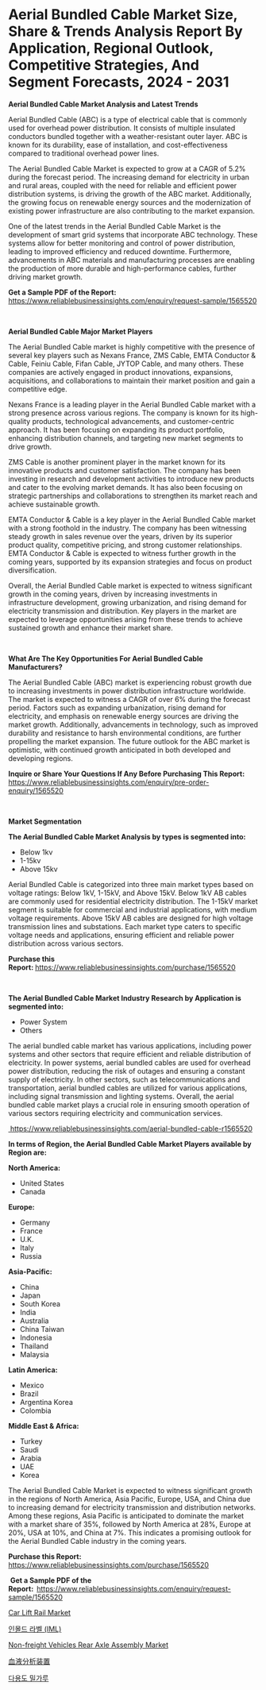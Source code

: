<p><h1>Aerial Bundled Cable Market Size, Share & Trends Analysis Report By Application, Regional Outlook, Competitive Strategies, And Segment Forecasts, 2024 - 2031</h1></p><p><strong>Aerial Bundled Cable Market Analysis and Latest Trends</strong></p>
<p><p>Aerial Bundled Cable (ABC) is a type of electrical cable that is commonly used for overhead power distribution. It consists of multiple insulated conductors bundled together with a weather-resistant outer layer. ABC is known for its durability, ease of installation, and cost-effectiveness compared to traditional overhead power lines.</p><p>The Aerial Bundled Cable Market is expected to grow at a CAGR of 5.2% during the forecast period. The increasing demand for electricity in urban and rural areas, coupled with the need for reliable and efficient power distribution systems, is driving the growth of the ABC market. Additionally, the growing focus on renewable energy sources and the modernization of existing power infrastructure are also contributing to the market expansion.</p><p>One of the latest trends in the Aerial Bundled Cable Market is the development of smart grid systems that incorporate ABC technology. These systems allow for better monitoring and control of power distribution, leading to improved efficiency and reduced downtime. Furthermore, advancements in ABC materials and manufacturing processes are enabling the production of more durable and high-performance cables, further driving market growth.</p></p>
<p><strong>Get a Sample PDF of the Report:&nbsp;</strong> <a href="https://www.reliablebusinessinsights.com/enquiry/request-sample/1565520">https://www.reliablebusinessinsights.com/enquiry/request-sample/1565520</a></p>
<p>&nbsp;</p>
<p><strong>Aerial Bundled Cable Major Market Players</strong></p>
<p><p>The Aerial Bundled Cable market is highly competitive with the presence of several key players such as Nexans France, ZMS Cable, EMTA Conductor & Cable, Feiniu Cable, Fifan Cable, JYTOP Cable, and many others. These companies are actively engaged in product innovations, expansions, acquisitions, and collaborations to maintain their market position and gain a competitive edge.</p><p>Nexans France is a leading player in the Aerial Bundled Cable market with a strong presence across various regions. The company is known for its high-quality products, technological advancements, and customer-centric approach. It has been focusing on expanding its product portfolio, enhancing distribution channels, and targeting new market segments to drive growth.</p><p>ZMS Cable is another prominent player in the market known for its innovative products and customer satisfaction. The company has been investing in research and development activities to introduce new products and cater to the evolving market demands. It has also been focusing on strategic partnerships and collaborations to strengthen its market reach and achieve sustainable growth.</p><p>EMTA Conductor & Cable is a key player in the Aerial Bundled Cable market with a strong foothold in the industry. The company has been witnessing steady growth in sales revenue over the years, driven by its superior product quality, competitive pricing, and strong customer relationships. EMTA Conductor & Cable is expected to witness further growth in the coming years, supported by its expansion strategies and focus on product diversification.</p><p>Overall, the Aerial Bundled Cable market is expected to witness significant growth in the coming years, driven by increasing investments in infrastructure development, growing urbanization, and rising demand for electricity transmission and distribution. Key players in the market are expected to leverage opportunities arising from these trends to achieve sustained growth and enhance their market share.</p></p>
<p>&nbsp;</p>
<p><strong>What Are The Key Opportunities For Aerial Bundled Cable Manufacturers?</strong></p>
<p><p>The Aerial Bundled Cable (ABC) market is experiencing robust growth due to increasing investments in power distribution infrastructure worldwide. The market is expected to witness a CAGR of over 6% during the forecast period. Factors such as expanding urbanization, rising demand for electricity, and emphasis on renewable energy sources are driving the market growth. Additionally, advancements in technology, such as improved durability and resistance to harsh environmental conditions, are further propelling the market expansion. The future outlook for the ABC market is optimistic, with continued growth anticipated in both developed and developing regions.</p></p>
<p><strong>Inquire or Share Your Questions If Any Before Purchasing This Report:</strong> <a href="https://www.reliablebusinessinsights.com/enquiry/pre-order-enquiry/1565520">https://www.reliablebusinessinsights.com/enquiry/pre-order-enquiry/1565520</a></p>
<p>&nbsp;</p>
<p><strong>Market Segmentation</strong></p>
<p><strong>The Aerial Bundled Cable Market Analysis by types is segmented into:</strong></p>
<p><ul><li>Below 1kv</li><li>1-15kv</li><li>Above 15kv</li></ul></p>
<p><p>Aerial Bundled Cable is categorized into three main market types based on voltage ratings: Below 1kV, 1-15kV, and Above 15kV. Below 1kV AB cables are commonly used for residential electricity distribution. The 1-15kV market segment is suitable for commercial and industrial applications, with medium voltage requirements. Above 15kV AB cables are designed for high voltage transmission lines and substations. Each market type caters to specific voltage needs and applications, ensuring efficient and reliable power distribution across various sectors.</p></p>
<p><strong>Purchase this Report:&nbsp;</strong><a href="https://www.reliablebusinessinsights.com/purchase/1565520">https://www.reliablebusinessinsights.com/purchase/1565520</a></p>
<p>&nbsp;</p>
<p><strong>The Aerial Bundled Cable Market Industry Research by Application is segmented into:</strong></p>
<p><ul><li>Power System</li><li>Others</li></ul></p>
<p><p>The aerial bundled cable market has various applications, including power systems and other sectors that require efficient and reliable distribution of electricity. In power systems, aerial bundled cables are used for overhead power distribution, reducing the risk of outages and ensuring a constant supply of electricity. In other sectors, such as telecommunications and transportation, aerial bundled cables are utilized for various applications, including signal transmission and lighting systems. Overall, the aerial bundled cable market plays a crucial role in ensuring smooth operation of various sectors requiring electricity and communication services.</p></p>
<p><a href="https://www.reliablebusinessinsights.com/aerial-bundled-cable-r1565520">&nbsp;https://www.reliablebusinessinsights.com/aerial-bundled-cable-r1565520</a></p>
<p><strong>In terms of Region, the Aerial Bundled Cable Market Players available by Region are:</strong></p>
<p>
    <p> <strong> North America: </strong>
        <ul>
            <li>United States</li>
            <li>Canada</li>
        </ul>
        </p> 
    <p> <strong> Europe: </strong>
        <ul>
            <li>Germany</li>
            <li>France</li>
            <li>U.K.</li>
            <li>Italy</li>
            <li>Russia</li>
        </ul>
        </p> 
    <p> <strong> Asia-Pacific: </strong>
        <ul>
            <li>China</li>
            <li>Japan</li>
            <li>South Korea</li>
            <li>India</li>
            <li>Australia</li>
            <li>China Taiwan</li>
            <li>Indonesia</li>
            <li>Thailand</li>
            <li>Malaysia</li>
        </ul>
        </p> 
    <p> <strong> Latin America: </strong>
        <ul>
            <li>Mexico</li>
            <li>Brazil</li>
            <li>Argentina Korea</li>
            <li>Colombia</li>
        </ul>
        </p> 
    <p> <strong> Middle East & Africa: </strong>
        <ul>
            <li>Turkey</li>
            <li>Saudi</li>
            <li>Arabia</li>
            <li>UAE</li>
            <li>Korea</li>
        </ul>
    </p>
    </p>
<p><p>The Aerial Bundled Cable Market is expected to witness significant growth in the regions of North America, Asia Pacific, Europe, USA, and China due to increasing demand for electricity transmission and distribution networks. Among these regions, Asia Pacific is anticipated to dominate the market with a market share of 35%, followed by North America at 28%, Europe at 20%, USA at 10%, and China at 7%. This indicates a promising outlook for the Aerial Bundled Cable industry in the coming years.</p></p>
<p><strong>Purchase this Report: </strong><a href="https://www.reliablebusinessinsights.com/purchase/1565520">https://www.reliablebusinessinsights.com/purchase/1565520</a></p>
<p>&nbsp;<strong>Get a Sample PDF of the Report:&nbsp;&nbsp;</strong><a href="https://www.reliablebusinessinsights.com/enquiry/request-sample/1565520">https://www.reliablebusinessinsights.com/enquiry/request-sample/1565520</a></p>
<p><strong></strong></p>
<p><p><a href="https://github.com/jodemen/Market-Research-Report-List-3/blob/main/car-lift-rail-market.md">Car Lift Rail Market</a></p><p><a href="https://github.com/kein8762/Market-Research-Report-List-1/blob/main/4095767117726.md">인몰드 라벨 (IML)</a></p><p><a href="https://github.com/RyleeBauch2023/Market-Research-Report-List-1/blob/main/non-freight-vehicles-rear-axle-assembly-market.md">Non-freight Vehicles Rear Axle Assembly Market</a></p><p><a href="https://github.com/DayanaRunolfsdottir/Market-Research-Report-List-1/blob/main/6951441129926.md">血液分析装置</a></p><p><a href="https://github.com/erwindropdead54/Market-Research-Report-List-1/blob/main/1079191117727.md">다용도 밀가루</a></p></p>